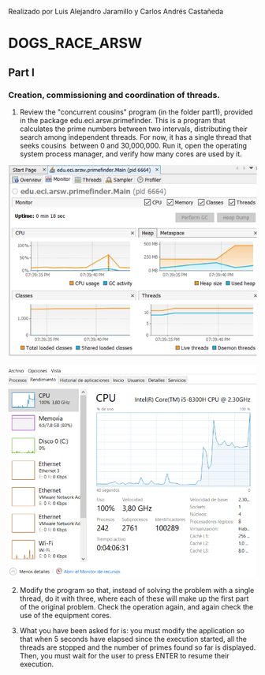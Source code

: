 Realizado por Luis Alejandro Jaramillo y  Carlos Andrés Castañeda

# DOGS_RACE_ARSW

## Part I
### Creation, commissioning and coordination of threads.

1. Review the "concurrent cousins" program (in the folder part1), provided 
in the package edu.eci.arsw.primefinder. This is a program that calculates 
the prime numbers between two intervals, distributing their search among 
independent threads. For now, it has a single thread that seeks cousins ​​
between 0 and 30,000,000. Run it, open the operating system process manager, 
and verify how many cores are used by it.

![](/img/dr_parte1_1.png)

![](/img/dr_parte1_2.png)

2. Modify the program so that, instead of solving the problem with a single
 thread, do it with three, where each of these will make up the first part 
 of the original problem. Check the operation again, and again check the use 
 of the equipment cores.



3. What you have been asked for is: you must modify the application so that 
when 5 seconds have elapsed since the execution started, all the threads are 
stopped and the number of primes ​​found so far is displayed. Then, you must wait 
for the user to press ENTER to resume their execution.